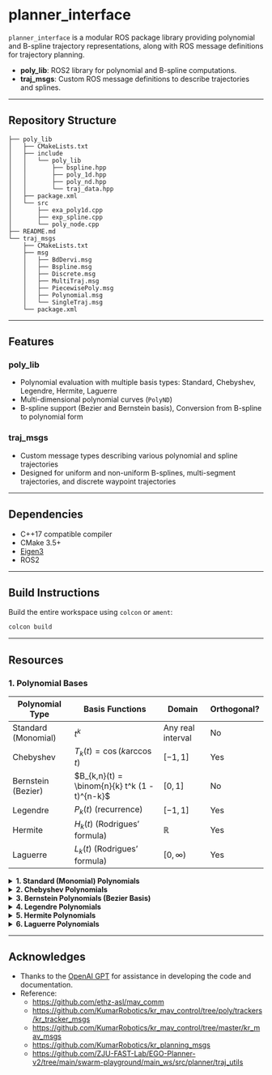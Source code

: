 # planner_interface

`planner_interface` is a modular ROS package library providing polynomial and B-spline trajectory representations, along with ROS message definitions for trajectory planning. 

- **poly_lib**: ROS2 library for polynomial and B-spline computations.
- **traj_msgs**: Custom ROS message definitions to describe trajectories and splines.

---

## Repository Structure

```
├── poly_lib
│   ├── CMakeLists.txt
│   ├── include
│   │   └── poly_lib
│   │       ├── bspline.hpp
│   │       ├── poly_1d.hpp
│   │       ├── poly_nd.hpp
│   │       └── traj_data.hpp
│   ├── package.xml
│   └── src
│       ├── exa_poly1d.cpp
│       ├── exp_spline.cpp
│       └── poly_node.cpp
├── README.md
└── traj_msgs
    ├── CMakeLists.txt
    ├── msg
    │   ├── BdDervi.msg
    │   ├── Bspline.msg
    │   ├── Discrete.msg
    │   ├── MultiTraj.msg
    │   ├── PiecewisePoly.msg
    │   ├── Polynomial.msg
    │   └── SingleTraj.msg
    └── package.xml

````

---

## Features

### poly_lib
- Polynomial evaluation with multiple basis types: Standard, Chebyshev, Legendre, Hermite, Laguerre
- Multi-dimensional polynomial curves (`PolyND`)
- B-spline support (Bezier and Bernstein basis), Conversion from B-spline to polynomial form

### traj_msgs
- Custom message types describing various polynomial and spline trajectories
- Designed for uniform and non-uniform B-splines, multi-segment trajectories, and discrete waypoint trajectories

---

## Dependencies

- C++17 compatible compiler
- CMake 3.5+
- [Eigen3](https://eigen.tuxfamily.org/)
- ROS2

---

## Build Instructions

Build the entire workspace using `colcon` or `ament`:

```bash
colcon build 
````

---

## Resources 

### 1. Polynomial Bases 

| Polynomial Type     | Basis Functions                               | Domain            | Orthogonal? |
| ------------------- | --------------------------------------------- | ----------------- | ----------- |
| Standard (Monomial) | $t^k$                                         | Any real interval | No          |
| Chebyshev           | $T_k(t) = \cos(k \arccos t)$                  | $[-1,1]$          | Yes         |
| Bernstein (Bezier)  | $B_{k,n}(t) = \binom{n}{k} t^k (1 - t)^{n-k}$ | $[0,1]$           | No          |
| Legendre            | $P_k(t)$ (recurrence)                         | $[-1,1]$          | Yes         |
| Hermite             | $H_k(t)$ (Rodrigues’ formula)                 | $\mathbb{R}$      | Yes         |
| Laguerre            | $L_k(t)$ (Rodrigues’ formula)                 | $[0, \infty)$     | Yes         |


<details>
<summary><b>1. Standard (Monomial) Polynomials</b></summary>

**General Form:**  
$$p(t) = a_0 + a_1 t + a_2 t^2 + \dots + a_n t^n$$

- **Variables:** $t \in \mathbb{R}$, typically representing time or spatial variable.  
- **Domain:** Usually any real interval; no restriction.  
- **Description:**  
  The simplest and most intuitive polynomial basis using powers of $t$.  
- **Properties:**  
  - Basis functions: $\{1, t, t^2, \ldots, t^n\}$  
  - Not orthogonal, can suffer from numerical instability at high degrees (e.g., Runge's phenomenon).  
</details>

<details>
<summary><b>2. Chebyshev Polynomials</b></summary>

**General Form:**  
$$p(t) = \sum_{k=0}^n c_k T_k(t)$$

Where the Chebyshev polynomials $T_k(t)$ are defined by:  
$$T_0(t) = 1, \quad T_1(t) = t, \quad T_{k+1}(t) = 2 t T_k(t) - T_{k-1}(t)$$  
or equivalently:  
$$T_k(t) = \cos(k \arccos t)$$

- **Variables:** $t \in [-1, 1]$  
- **Domain:** Defined specifically on the interval $[-1,1]$. Inputs outside require domain scaling.  
- **Description:**  
  Chebyshev polynomials form an orthogonal basis with respect to the weight $\frac{1}{\sqrt{1 - t^2}}$.  
- **Properties:**  
  - Orthogonal basis → improved numerical stability.  
  - Minimizes the maximum error in polynomial approximation (minimax property).  
  - Helps reduce oscillations (Runge’s phenomenon).  
</details>

<details>
<summary><b>3. Bernstein Polynomials (Bezier Basis)</b></summary>

**General Form:**  
$$p(t) = \sum_{k=0}^n b_k B_{k,n}(t)$$

Where the Bernstein basis polynomials are:  
$$B_{k,n}(t) = \binom{n}{k} t^k (1 - t)^{n-k}$$

- **Variables:** $t \in [0, 1]$  
- **Domain:** Defined on $[0,1]$, which fits well with normalized curve parameterization.  
- **Description:**  
  The Bernstein basis is the foundation of Bezier curves. The coefficients $b_k$ are the control points.  
- **Properties:**  
  - Basis functions are positive and sum to 1 (good for shape control and convex hull property).  
  - Intuitive geometric interpretation with control points.  
</details>

<details>
<summary><b>4. Legendre Polynomials</b></summary>

**General Form:**  
$$p(t) = \sum_{k=0}^n l_k P_k(t)$$

Where Legendre polynomials $P_k(t)$ satisfy the recurrence:  
$$(k+1) P_{k+1}(t) = (2k+1) t P_k(t) - k P_{k-1}(t)$$

- **Variables:** $t \in [-1, 1]$  
- **Domain:** Orthogonal on $[-1,1]$ with uniform weight.  
- **Description:**  
  Another set of orthogonal polynomials commonly used in physics and numerical integration (Gauss-Legendre quadrature).  
- **Properties:**  
  - Orthogonal w.r.t. uniform weight → useful for approximation and solving differential equations.  
</details>

<details>
<summary><b>5. Hermite Polynomials</b></summary>

**General Form:**  
$$p(t) = \sum_{k=0}^n h_k H_k(t)$$

Where Hermite polynomials $H_k(t)$ can be defined via Rodrigues’ formula:  
$$H_k(t) = (-1)^k e^{t^2} \frac{d^k}{dt^k} e^{-t^2}$$

- **Variables:** $t \in \mathbb{R}$ (all real numbers)  
- **Domain:** Entire real line.  
- **Description:**  
  Orthogonal polynomials with respect to Gaussian weight $e^{-t^2}$.  
- **Properties:**  
  - Useful for approximations involving Gaussian weight functions.  
</details>

<details>
<summary><b>6. Laguerre Polynomials</b></summary>

**General Form:**  
$$p(t) = \sum_{k=0}^n g_k L_k(t)$$

Where Laguerre polynomials satisfy:  
$$L_k(t) = \frac{e^t}{k!} \frac{d^k}{dt^k} \left(t^k e^{-t}\right)$$

- **Variables:** $t \in [0, \infty)$  
- **Domain:** Semi-infinite interval $[0, \infty)$.  
- **Description:**  
  Orthogonal polynomials with respect to exponential decay weight $e^{-t}$.  
- **Properties:**  
  - Suitable for problems on infinite or semi-infinite domains.  
</details>

---

## Acknowledges

- Thanks to the [OpenAI GPT](https://openai.com/) for assistance in developing the code and documentation.
- Reference: 
   -  https://github.com/ethz-asl/mav_comm
   -  https://github.com/KumarRobotics/kr_mav_control/tree/poly/trackers/kr_tracker_msgs
   -  https://github.com/KumarRobotics/kr_mav_control/tree/master/kr_mav_msgs
   -  https://github.com/KumarRobotics/kr_planning_msgs
   -  https://github.com/ZJU-FAST-Lab/EGO-Planner-v2/tree/main/swarm-playground/main_ws/src/planner/traj_utils


